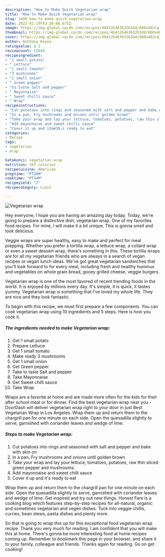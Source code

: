 ```yaml
---
description: "How to Make Quick Vegetarian wrap"
title: "How to Make Quick Vegetarian wrap"
slug: 1490-how-to-make-quick-vegetarian-wrap
date: 2022-01-19T03:30:06.675Z
image: https://img-global.cpcdn.com/recipes/464126463632b3dd/680x482cq70/vegetarian-wrap-recipe-main-photo.jpg
thumbnail: https://img-global.cpcdn.com/recipes/464126463632b3dd/680x482cq70/vegetarian-wrap-recipe-main-photo.jpg
cover: https://img-global.cpcdn.com/recipes/464126463632b3dd/680x482cq70/vegetarian-wrap-recipe-main-photo.jpg
author: Anthony Reyes
ratingvalue: 4.3
reviewcount: 15649
recipeingredient:
- "1 small potato"
- " Lettuce"
- "1 small tomato"
- "3 mushrooms"
- "1 small onion"
- " Green pepper"
- "to taste Salt and pepper"
- " Mayonnaise"
- " Sweet chilli sauce"
- " Wrap"
recipeinstructions:
- "Cut potatoes into rings and seasoned with salt and pepper and bake with skin on"
- "In a pan, Fry mushrooms and onions until golden brown"
- "Take your wrap and lay your lettuce, tomatoes, potatoes, raw thin sliced green pepper and mushrooms."
- "Add mayonnaise and sweet chilli sauce"
- "Cover it up and it&#39;s ready to eat"
categories:
- Recipe
tags:
- vegetarian
- wrap

katakunci: vegetarian wrap 
nutrition: 167 calories
recipecuisine: American
preptime: "PT28M"
cooktime: "PT34M"
recipeyield: "2"
recipecategory: Lunch

---
```



![Vegetarian wrap](https://img-global.cpcdn.com/recipes/464126463632b3dd/680x482cq70/vegetarian-wrap-recipe-main-photo.jpg)

Hey everyone, I hope you are having an amazing day today. Today, we're going to prepare a distinctive dish, vegetarian wrap. One of my favorites food recipes. For mine, I will make it a bit unique. This is gonna smell and look delicious.

Veggie wraps are super healthy, easy to make and perfect for meal prepping. Whether you prefer a tortilla wrap, a lettuce wrap, a collard wrap or even a sweet dessert wrap, there&#39;s something in this. These tortilla wraps are for all my vegetarian friends who are always in a search of vegan recipes or vegan lunch ideas. We&#39;ve got great vegetarian sandwiches that you&#39;ll look forward to for every meal, including fresh and healthy hummus and vegetables on whole grain bread, gooey grilled cheese, veggie burgers.

Vegetarian wrap is one of the most favored of recent trending foods in the world. It is enjoyed by millions every day. It's simple, it is quick, it tastes yummy. Vegetarian wrap is something that I've loved my whole life. They are nice and they look fantastic.


To begin with this recipe, we must first prepare a few components. You can cook vegetarian wrap using 10 ingredients and 5 steps. Here is how you cook it.

<!--inarticleads1-->

##### The ingredients needed to make Vegetarian wrap:

1. Get 1 small potato
1. Prepare  Lettuce
1. Get 1 small tomato
1. Make ready 3 mushrooms
1. Get 1 small onion
1. Get  Green pepper
1. Take to taste Salt and pepper
1. Take  Mayonnaise
1. Get  Sweet chilli sauce
1. Take  Wrap


Wraps are a favorite at home and are made more often for the kids for their after school meal or for dinner. Find the best vegetarian wrap near you - DoorDash will deliver vegetarian wrap right to your door in just Best Vegetarian Wrap in Los Angeles. Wrap them up and return them to the chargrill pan for one minute on each side. Open the quesadilla slightly to serve, garnished with coriander leaves and wedge of lime. 

<!--inarticleads2-->

##### Steps to make Vegetarian wrap:

1. Cut potatoes into rings and seasoned with salt and pepper and bake with skin on
1. In a pan, Fry mushrooms and onions until golden brown
1. Take your wrap and lay your lettuce, tomatoes, potatoes, raw thin sliced green pepper and mushrooms.
1. Add mayonnaise and sweet chilli sauce
1. Cover it up and it&#39;s ready to eat


Wrap them up and return them to the chargrill pan for one minute on each side. Open the quesadilla slightly to serve, garnished with coriander leaves and wedge of lime. Get inspired and try out new things. Honest Fare is a cooking blog which features step-by-step recipes for all-natural, organic and sometimes vegetarian and vegen dishes. Tuck into veggie chillis, curries, bean stews, pasta dishes and plenty more. 

So that is going to wrap this up for this exceptional food vegetarian wrap recipe. Thank you very much for reading. I am confident that you will make this at home. There's gonna be more interesting food at home recipes coming up. Remember to bookmark this page in your browser, and share it to your family, colleague and friends. Thanks again for reading. Go on get cooking!
